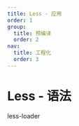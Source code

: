 ```yaml
---
title: Less - 应用
order: 1
group:
  title: 预编译
  order: 2
nav:
  title: 工程化
  order: 3
---
```


# Less - 语法

less-loader
